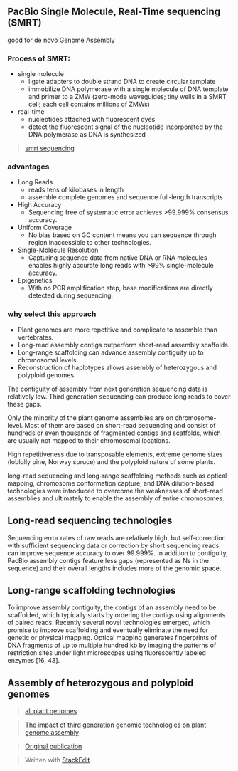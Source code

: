 ## PacBio Single Molecule, Real-Time sequencing (SMRT)
good for de novo Genome Assembly

### Process of SMRT:
- single molecule
	+ ligate adapters to double strand DNA to create circular template
	+ immobilize DNA polymerase with a single molecule of DNA template and primer to a ZMW (zero-mode waveguides; tiny wells in a SMRT cell; each cell contains millions of ZMWs)
- real-time
	+ nucleotides attached with fluorescent dyes
	+ detect the fluorescent signal of the nucleotide incorporated by the DNA polymerase as DNA is synthesized
> [smrt sequencing](https://www.pacb.com/smrt-science/smrt-sequencing/)

### advantages 
- Long Reads
	+ reads tens of kilobases in length	
	+ assemble complete genomes and sequence full-length transcripts
- High Accuracy
	+ Sequencing free of systematic error achieves >99.999% consensus accuracy.
- Uniform Coverage
	+ No bias based on GC content means you can sequence through region inaccessible to other technologies.
- Single-Molecule Resolution
	+ Capturing sequence data from native DNA or RNA molecules enables highly accurate long reads with >99% single-molecule accuracy.
- Epigenetics
	+ With no PCR amplification step, base modifications are directly detected during sequencing.

### why select this approach
- Plant genomes are more repetitive and complicate to assemble than vertebrates.
- Long-read assembly contigs outperform short-read assembly scaffolds.
- Long-range scaffolding can advance assembly contiguity up to chromosomal levels.
- Reconstruction of haplotypes allows assembly of heterozygous and polyploid genomes.

The contiguity of assembly from next generation sequencing data is relatively low. Third generation sequencing can produce long reads to cover these gaps.

Only the minority of the plant genome assemblies are on chromosome-level. Most of them are based on short-read sequencing and consist of hundreds or even thousands of fragmented contigs and scaffolds, which are usually not mapped to their chromosomal locations.

High repetitiveness due to transposable elements, extreme genome sizes (loblolly pine, Norway spruce) and the polyploid nature of some plants. 

long-read sequencing and long-range scaffolding methods such as optical mapping, chromosome conformation capture, and DNA dilution-based technologies were introduced to overcome the weaknesses of short-read assemblies and ultimately to enable the assembly of entire chromosomes.

## Long-read sequencing technologies
Sequencing error rates of raw reads are relatively high, but self-correction with sufficient sequencing data or correction by short sequencing reads can improve sequence accuracy to over 99.999%.
In addition to contiguity, PacBio assembly contigs feature less gaps (represented as Ns in the sequence) and their overall lengths includes more of the genomic space. 
## Long-range scaffolding technologies
To improve assembly contiguity, the contigs of an assembly need to be scaffolded, which typically starts by ordering the contigs using alignments of paired reads.
Recently several novel technologies emerged, which promise to improve scaffolding and eventually eliminate the need for genetic or physical mapping.
Optical mapping generates fingerprints of DNA fragments of up to multiple hundred kb by imaging the patterns of restriction sites under light microscopes using fluorescently labeled enzymes [16, 43].
## Assembly of heterozygous and polyploid genomes



>[all plant genomes](https://www.plabipd.de/plant_genomes_pa.ep)

> [The impact of third generation genomic technologies on plant genome assembly](https://www.sciencedirect.com/science/article/pii/S1369526616301315#!)

> [Original publication](https://science.sciencemag.org/content/323/5910/133/tab-pdf)

> Written with [StackEdit](https://stackedit.io/).
<!--stackedit_data:
eyJoaXN0b3J5IjpbNTMyMjExMzEzLC0yNTcxNjI2NTcsODY3NT
M3Njk2LDEzMDk0NDcyMDQsLTUzNjEyOTc3MSwtOTczMTI4MjA4
LC0xNDcwMTAzMTYyLDExODMxMzQ0MzYsMTAzNDI0OTQ0Miw1Mj
Y2NTA4OTEsLTM1Njk3MzEyNiw2OTA0NzI4MDUsMzcwNjExNjc5
LDEwMjU1MDYxNDgsLTM0NDIyNTk5OSwtMzU0MTI3NTE0LDE2Mz
kwMzQzMTQsLTE0OTY4NDc2MDQsMTA0MzY1NTUxOCwtMTU4Nzg4
MTQ1Nl19
-->